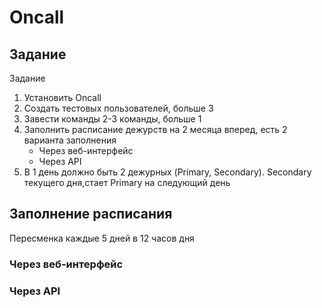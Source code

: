 # Oncall


## Задание

Задание
1. Установить Oncall
2. Создать тестовых пользователей, больше 3
3. Завести команды 2-3 команды, больше 1
4. Заполнить расписание дежурств на 2 месяца вперед, есть 2 варианта заполнения
   - Через веб-интерфейс
   - Через API
5. В 1 день должно быть 2 дежурных (Primary, Secondary). Secondary текущего дня,стает Primary на следующий день


## Заполнение расписания
Пересменка каждые 5 дней в 12 часов дня

### Через веб-интерфейс

### Через API